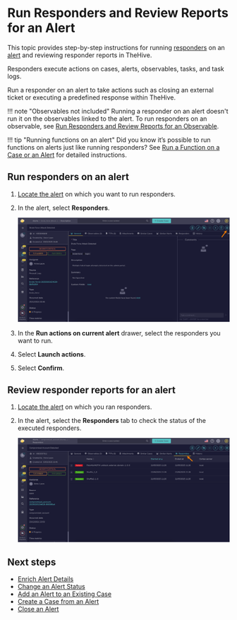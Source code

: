 # Run Responders and Review Reports for an Alert

This topic provides step-by-step instructions for running [responders](../../../administration/cortex/about-cortex.md) on an [alert](about-alerts.md) and reviewing responder reports in TheHive.

Responders execute actions on cases, alerts, observables, tasks, and task logs.

Run a responder on an alert to take actions such as closing an external ticket or executing a predefined response within TheHive.

!!! note "Observables not included"
    Running a responder on an alert doesn't run it on the observables linked to the alert. To run responders on an observable, see [Run Responders and Review Reports for an Observable](../cases/observables/run-responders-on-an-observable.md).

!!! tip "Running functions on an alert"
    <!-- md:version 5.4 --> Did you know it’s possible to run functions on alerts just like running responders? See [Run a Function on a Case or an Alert](../../organization/configure-organization/manage-functions/run-a-function-case-alert.md) for detailed instructions.

## Run responders on an alert

1. [Locate the alert](./search-for-alerts/find-an-alert.md) on which you want to run responders.

2. In the alert, select **Responders**.

    ![Responders button](../../../images/user-guides/analyst-corner/alerts/responders-button-alert.png)

3. In the **Run actions on current alert** drawer, select the responders you want to run.

4. Select **Launch actions**.

5. Select **Confirm**.

## Review responder reports for an alert

1. [Locate the alert](./search-for-alerts/find-an-alert.md) on which you ran responders.

2. In the alert, select the **Responders** tab to check the status of the executed responders.

    ![Responders tab](../../../images/user-guides/analyst-corner/alerts/responders-tab-alert.png)

<h2>Next steps</h2>

* [Enrich Alert Details](enrich-alert-details.md)
* [Change an Alert Status](change-status-alert.md)
* [Add an Alert to an Existing Case](add-an-alert-to-an-existing-case.md)
* [Create a Case from an Alert](create-a-case-from-an-alert.md)
* [Close an Alert](close-an-alert.md)